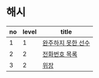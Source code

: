 # 해시

no | level | title
--- | --- | ---
1 | 1 | [완주하지 못한 선수](https://github.com/algorithm-ehwa/algorithm-jian/blob/master/hash/완주하지%20못한%20선수.md)
2 | 2 | [전화번호 목록](https://github.com/algorithm-ehwa/algorithm-jian/blob/master/hash/전화번호%20목록.md) 
3 | 2 | [위장](https://github.com/algorithm-ehwa/algorithm-jian/blob/master/hash/위장.md) 


